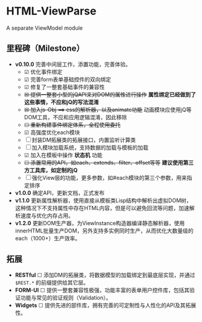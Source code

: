 HTML-ViewParse
==============

A separate ViewModel module

## 里程碑（Milestone）

* **v0.10.0** 完善中间层工作，添置功能，完善体验。
  * ☑ 优化事件绑定
  * ☑ 完善form表单基础控件的双向绑定
  * ☑ 修复了一整套基础事件的兼容性
  * ~~☒ 提供一整套小型的jQAPI来对DOM的属性进行操作~~ **属性绑定已经做到了这些事情，不应和jQ的写法混淆**
  * ~~☒ 加入js-Obj ==> css的解析器，以及animate功能~~ 动画模块应使用jQ等DOM工具，不应和应用逻辑混淆，因此移除
  * ~~☐ 重新构建事件绑定体系，全程使用委托~~
  * ☑ 高强度优化each模块
  * ☐ 封装DM拓展类的拓展接口，内置监听计算类
  * ☐ 加入模块加载系统，支持数据的加载与模板的加载
  * ☑ 加入在模板中操作 **状态机** 功能
  * ~~☐ 添置常用的API，如each、extends、filter、offset等等~~ **建议使用第三方工具库，如定制的jQ**
  * ☐ 强化View层的功能，更多参数，如#each模块的第三个参数，用来指定排序
* **v1.0.0** 确定API，更新文档，正式发布
* **v1.1.0** 更新属性解析器，使用直接从模板类Lisp结构中解析出虚拟DOM树，这种情况下不支持属性中存在HTML内容，但是可以避免回流等问题，加速解析速度与优化内存占用。
* **v1.2.0** 更新DOM生产器，为ViewInstance构造器编译静态解析器，使用innerHTML批量生产DOM，另外支持多实例同时生产，从而优化大数量级的each（1000+）生产效率。

## 拓展
* **RESTful** ☐ 添加DM的拓展类，将数据模型的加载绑定到最底层实现，并通过 `$REST.*` 的前缀提供给其它层。
* **FORM-UI** ☐ 提供一整套兼容性极强，功能丰富的表单用户控件库，包括其验证功能与常见的验证规则（Validation）。
* **Widgets** ☐ 提供先进的部件库，拥有完善的可定制性与人性化的API及其拓展性。
